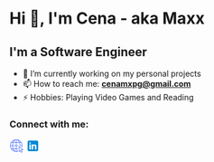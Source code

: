 # Hi 👋, I'm Cena - aka Maxx
## I'm a Software Engineer

- 🎯 I’m currently working on my personal projects
- 📫 How to reach me: **cenamxpg@gmail.com**
- ⚡ Hobbies: Playing Video Games and Reading

### Connect with me:
[![Website](./img/website.png)](https://cenamax.vercel.app)
[![Linkedin](./img/linkedin.png)](https://linkedin.com/in/cena-ko)
